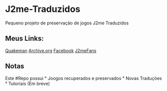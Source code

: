 # J2me-Traduzidos
Pequeno projeto de preservação de jogos J2me Traduzidos

## Meus Links:
[Quakeman](https://www.quakeman.site)
[Archive.org](https://archive.org/details/j2mebr)
[Facebook](https://www.facebook.com/profile.php?id=61561667938901)
[J2meFans](https://discord.com/invite/dwqBTkeTzp)

## Notas
Este #Repo possui
  ° Joogos recuperados e preservados
  ° Novas Traduções
  ° Tutoriais (Em breve)
